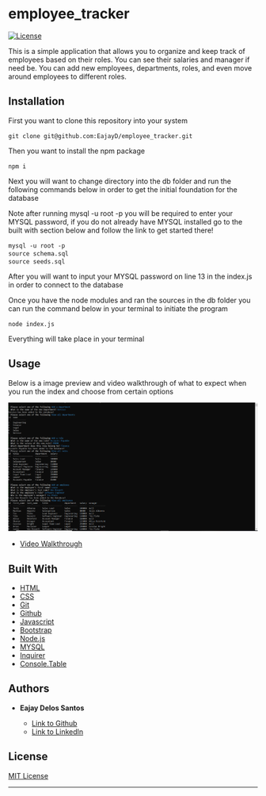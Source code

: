 # employee_tracker

[![License](https://img.shields.io/badge/license-MIT-blue)](https://opensource.org/licenses/MIT)

This is a simple application that allows you to organize and keep track of employees based on their roles. You can see their salaries and manager if need be. You can add new employees, departments, roles, and even move around employees to different roles.


## Installation

 First you want to clone this repository into your system

  ```
  git clone git@github.com:EajayD/employee_tracker.git
  ```

  Then you want to install the npm package 

  ```
  npm i 
  ```
Next you will want to change directory into the db folder and run the following commands below in order to get the initial foundation for the database

Note after running mysql -u root -p you will be required to enter your MYSQL password, if you do not already have MYSQL installed go to the built with section below and follow the link to get started there!

```
mysql -u root -p
source schema.sql
source seeds.sql

```
After you will want to input your MYSQL password on line 13 in the index.js in order to connect to the database

  Once you have the node modules and ran the sources in the db folder you can run the command below in your terminal to initiate the program

  ```
  node index.js
  ```

Everything will take place in your terminal 

## Usage

Below is a image preview  and video walkthrough of what to expect when you run the index and choose from certain options

<img src="./db/Screenshot.png" alt="preview">

* [Video Walkthrough](https://drive.google.com/file/d/1V2AwVpKLalSbx3wVXTdBNsZQOyWNnmMD/view)

## Built With

* [HTML](https://developer.mozilla.org/en-US/docs/Web/HTML)
* [CSS](https://developer.mozilla.org/en-US/docs/Web/CSS)
* [Git](https://git-scm.com/about)
* [Github](https://github.com/)
* [Javascript](https://developer.mozilla.org/en-US/docs/Web/JavaScript)
* [Bootstrap](https://getbootstrap.com/docs/5.0/getting-started/introduction/)
* [Node.js](https://nodejs.org/en/docs/)
* [MYSQL](https://www.mysql.com/)
* [Inquirer](https://www.npmjs.com/package/inquirer)
* [Console.Table](https://www.npmjs.com/package/console.table)


## Authors

* **Eajay Delos Santos** 

    - [Link to Github](https://github.com/EajayD)
    - [Link to LinkedIn](https://www.linkedin.com/in/eajay-delos-santos-912950214/)

## License
  
 [MIT License](https://opensource.org/licenses/MIT)
  
  ---
